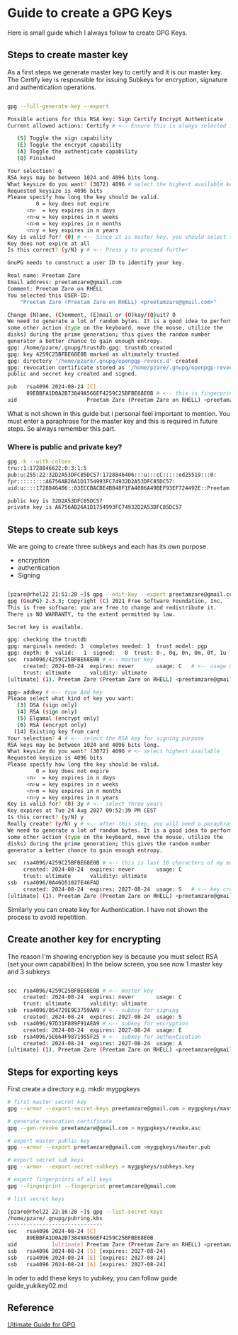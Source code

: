 # Guide to create a GPG Keys

Here is small guide which I always follow to create GPG Keys.


## Steps to create master key

As a first steps we generate master key to certify and it is our master key. The Certify key is responsible for issuing Subkeys for encryption, signature and authentication operations.


```bash

gpg --full-generate-key --expert

Possible actions for this RSA key: Sign Certify Encrypt Authenticate 
Current allowed actions: Certify # <-- Ensure this is always selected i.e. you need to toggle other options

   (S) Toggle the sign capability
   (E) Toggle the encrypt capability
   (A) Toggle the authenticate capability
   (Q) Finished

Your selection? q
RSA keys may be between 1024 and 4096 bits long.
What keysize do you want? (3072) 4096 # select the highest available key size
Requested keysize is 4096 bits
Please specify how long the key should be valid.
         0 = key does not expire
      <n>  = key expires in n days
      <n>w = key expires in n weeks
      <n>m = key expires in n months
      <n>y = key expires in n years
Key is valid for? (0) # <-- Since it is master key, you should select this non-expiring
Key does not expire at all
Is this correct? (y/N) y # <-- Press y to proceed further

GnuPG needs to construct a user ID to identify your key.

Real name: Preetam Zare
Email address: preetamzare@gmail.com
Comment: Preetam Zare on RHELL
You selected this USER-ID:
    "Preetam Zare (Preetam Zare on RHELL) <preetamzare@gmail.com>"

Change (N)ame, (C)omment, (E)mail or (O)kay/(Q)uit? O
We need to generate a lot of random bytes. It is a good idea to perform
some other action (type on the keyboard, move the mouse, utilize the
disks) during the prime generation; this gives the random number
generator a better chance to gain enough entropy.
gpg: /home/pzare/.gnupg/trustdb.gpg: trustdb created
gpg: key 4259C25BFBE68E0B marked as ultimately trusted
gpg: directory '/home/pzare/.gnupg/openpgp-revocs.d' created
gpg: revocation certificate stored as '/home/pzare/.gnupg/openpgp-revocs.d/89EBBFA1D0A2B73849A566EF4259C25BFBE68E0B.rev'
public and secret key created and signed.

pub   rsa4096 2024-08-24 [C]
      89EBBFA1D0A2B73849A566EF4259C25BFBE68E0B # <-- this is fingerprint 
uid                      Preetam Zare (Preetam Zare on RHELL) <preetamzare@gmail.com> #<-- this is your id

```
What is not shown in this guide but i personal feel important to mention. 
You must enter a paraphrase for the master key and this is required in future steps. 
So always remember this part.

### Where is public and private key?

```bash
gpg -k --with-colons 
tru::1:1728846622:0:3:1:5
pub:u:255:22:32D2A53DFC85DC57:1728846406:::u:::cC:::::ed25519:::0:
fpr:::::::::A6756AB26A1D1754993FC74932D2A53DFC85DC57:
uid:u::::1728846406::83ECCBACBE4B048F1FA4086A49BEF93EF724492E::Preetam Zare (Preetam Zare) 

public key is 32D2A53DFC85DC57
private key is A6756AB26A1D1754993FC74932D2A53DFC85DC57
```

## Steps to create sub keys

We are going to create three subkeys and each has its own purpose.

- encryption
- authentication
- Signing

```bash

[pzare@rhel22 21:51:28 ~]$ gpg --edit-key --expert preetamzare@gmail.com # <-- we are using id of the primary key
gpg (GnuPG) 2.3.3; Copyright (C) 2021 Free Software Foundation, Inc.
This is free software: you are free to change and redistribute it.
There is NO WARRANTY, to the extent permitted by law.

Secret key is available.

gpg: checking the trustdb
gpg: marginals needed: 3  completes needed: 1  trust model: pgp
gpg: depth: 0  valid:   1  signed:   0  trust: 0-, 0q, 0n, 0m, 0f, 1u
sec  rsa4096/4259C25BFBE68E0B # <-- master key
     created: 2024-08-24  expires: never       usage: C   # <-- usage C which stands for certify
     trust: ultimate      validity: ultimate
[ultimate] (1). Preetam Zare (Preetam Zare on RHELL) <preetamzare@gmail.com>

gpg> addkey # <-- type Add key
Please select what kind of key you want:
   (3) DSA (sign only)
   (4) RSA (sign only)
   (5) Elgamal (encrypt only)
   (6) RSA (encrypt only)
  (14) Existing key from card
Your selection? 4 # <-- select the RSA key for signing purpose
RSA keys may be between 1024 and 4096 bits long.
What keysize do you want? (3072) 4096 # <- select highest available
Requested keysize is 4096 bits
Please specify how long the key should be valid.
         0 = key does not expire
      <n>  = key expires in n days
      <n>w = key expires in n weeks
      <n>m = key expires in n months
      <n>y = key expires in n years
Key is valid for? (0) 3y # <-- select three years
Key expires at Tue 24 Aug 2027 09:52:39 PM CEST
Is this correct? (y/N) y
Really create? (y/N) y # <-- after this step, you will need a paraphrase for the master key
We need to generate a lot of random bytes. It is a good idea to perform
some other action (type on the keyboard, move the mouse, utilize the
disks) during the prime generation; this gives the random number
generator a better chance to gain enough entropy.

sec  rsa4096/4259C25BFBE68E0B # <-- this is last 16 characters of my master key (which is same as above)
     created: 2024-08-24  expires: never       usage: C   
     trust: ultimate      validity: ultimate
ssb  rsa4096/0A46D51027E46FAD
     created: 2024-08-24  expires: 2027-08-24  usage: S   # <-- key created for the signing purpose>
[ultimate] (1). Preetam Zare (Preetam Zare on RHELL) <preetamzare@gmail.com>

```

Similarly you can create key for Authentication. I have not shown the process to avoid repetition.

## Create another key for encrypting
The reason I'm showing encryption key is because you must select RSA (set your own capabilities)
In the below screen, you see now 1 master key and 3 subkeys

```bash

sec  rsa4096/4259C25BFBE68E0B # <-- master key
     created: 2024-08-24  expires: never       usage: C   
     trust: ultimate      validity: ultimate
ssb  rsa4096/054729E9E3759AA9 # <-- subkey for signing
     created: 2024-08-24  expires: 2027-08-24  usage: S   
ssb  rsa4096/97D31F889F91AEA9 # <-- subkey for encryption
     created: 2024-08-24  expires: 2027-08-24  usage: E   
ssb  rsa4096/5E664F9871955F25 # <-- subkey for authentication
     created: 2024-08-24  expires: 2027-08-24  usage: A   
[ultimate] (1). Preetam Zare (Preetam Zare on RHELL) <preetamzare@gmail.com>

```

## Steps for exporting keys

First create a directory e.g. mkdir mygpgkeys

```bash
# first master secret key
gpg --armor --export-secret-keys preetamzare@gmail.com > mygpgkeys/master.key

# generate revocation certificate
gpg --gen-revoke preetamzare@gmail.com > mygpgkeys/revoke.asc

# export master public key
gpg --armor --export preetamzare@gmail.com >mygpgkeys/master.pub

# export secret sub keys
gpg --armor --export-secret-subkeys > mygpgkeys/subkeys.key

# export fingerprints of all keys
gpg --fingerprint --fingerprint preetamzare@gmail.com

# list secret keys

[pzare@rhel22 22:16:28 ~]$ gpg --list-secret-keys 
/home/pzare/.gnupg/pubring.kbx
------------------------------
sec   rsa4096 2024-08-24 [C]
      89EBBFA1D0A2B73849A566EF4259C25BFBE68E0B
uid           [ultimate] Preetam Zare (Preetam Zare on RHELL) <preetamzare@gmail.com>
ssb   rsa4096 2024-08-24 [S] [expires: 2027-08-24]
ssb   rsa4096 2024-08-24 [E] [expires: 2027-08-24]
ssb   rsa4096 2024-08-24 [A] [expires: 2027-08-24]

```

In oder to add these keys to yubikey, you can follow guide guide_yukikey02.md

## Reference

[Ultimate Guide for GPG](https://yubikey.jms1.info/introduction.html)